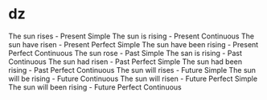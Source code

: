 # dz
The sun rises - Present Simple
The sun is rising - Present Continuous
The sun have risen - Present Perfect Simple
The sun have been rising - Present Perfect Continuous
The sun rose - Past Simple
The san is rising - Past Continuous
The sun had risen - Past Perfect Simple
The sun had been rising - Past Perfect Continuous
The sun will rises - Future Simple
The sun will be rising - Future Continuous
The sun will risen - Future Perfect Simple
The sun will been rising - Future Perfect Continuous  
